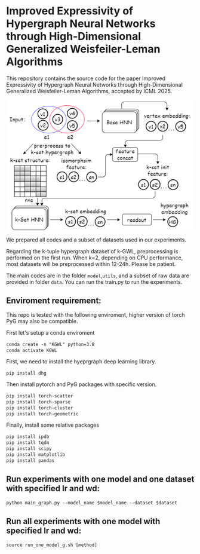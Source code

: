 # Improved Expressivity of Hypergraph Neural Networks through High-Dimensional Generalized Weisfeiler-Leman Algorithms

This repository contains the source code for the paper Improved Expressivity of Hypergraph Neural Networks through High-Dimensional Generalized Weisfeiler-Leman Algorithms, accepted by ICML 2025.

![](utils/KHNN.png)

We prepared all codes and a subset of datasets used in our experiments. 

Regarding the k-tuple hypergraph dataset of k-GWL, preprocessing is performed on the first run. When k=2, depending on CPU performance, most datasets will be preprocessed within 12-24h. Please be patient.

The main codes are in the folder `model`,`utils`, and a subset of raw data are provided in folder `data`. You can run the train.py to run the experiments. 

## Enviroment requirement:
This repo is tested with the following enviroment, higher version of torch PyG may also be compatible. 

First let's setup a conda enviroment
```
conda create -n "KGWL" python=3.8
conda activate KGWL
```

First, we need to install the hyeprgraph deep learning library.
```
pip install dhg
```

Then install pytorch and PyG packages with specific version.
```
pip install torch-scatter
pip install torch-sparse
pip install torch-cluster
pip install torch-geometric
```
Finally, install some relative packages

```
pip install ipdb
pip install tqdm
pip install scipy
pip install matplotlib
pip install pandas
```

## Run experiments with one model and one dataset with specified lr and wd: 
```
python main_graph.py --model_name $model_name --dataset $dataset
```

## Run all experiments with one model with specified lr and wd: 
```
source run_one_model_g.sh [method]
```

